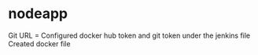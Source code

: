 # nodeapp
Git URL =
Configured docker hub token and git token under the jenkins file 
Created docker file   